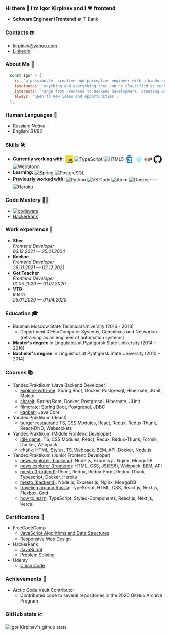 ### Hi there 👋 I'm Igor Kirpinev and I ❤️ frontend
- **Software Engineer (Frontend)**  at T-Bank

### Contacts ☎️
- kirpinev@yahoo.com
- [LinkedIn](https://www.linkedin.com/in/kirpinevigor/)

### About Me 🧑
```javascript
  const Igor = {
    is: 'a passionate, creative and perceptive engineer with a hands-on approach to problem-solving',
    fascinates: 'anything and everything that can be classified as technology',
    interests: 'range from Frontend to Backend development, creating Bots or APIs',
    always: 'open to new ideas and opportunities',
  };
```

### Human Languages 🗿
- Russian: *Native*
- English: *B1/B2*

### Skills 🛠️
- **Currently working with:** 
  <img align="center" alt="JavaScript" width="26px" src="https://raw.githubusercontent.com/github/explore/80688e429a7d4ef2fca1e82350fe8e3517d3494d/topics/javascript/javascript.png" /> 
  <img align="center" alt="TypeScript" width="26px" src="https://www.bryntum.com/wp-content/uploads/2019/03/ts.png" />
  <img align="center" alt="HTML5" width="26px" src="https://upload.wikimedia.org/wikipedia/commons/thumb/6/61/HTML5_logo_and_wordmark.svg/1920px-HTML5_logo_and_wordmark.svg.png" />
  <img align="center" alt="CSS3" width="26px" src="https://raw.githubusercontent.com/github/explore/80688e429a7d4ef2fca1e82350fe8e3517d3494d/topics/css/css.png" />
  <img align="center" alt="React.js" width="26px" src="https://raw.githubusercontent.com/github/explore/80688e429a7d4ef2fca1e82350fe8e3517d3494d/topics/react/react.png" />
  <img align="center" alt="Git" width="26px" src="https://raw.githubusercontent.com/github/explore/80688e429a7d4ef2fca1e82350fe8e3517d3494d/topics/git/git.png" />
  <img align="center" alt="GitHub" width="26px" src="https://raw.githubusercontent.com/github/explore/78df643247d429f6cc873026c0622819ad797942/topics/github/github.png" />
  <img align="center" alt="WebStorm" width="26px" src="https://upload.wikimedia.org/wikipedia/commons/thumb/c/c0/WebStorm_Icon.svg/1920px-WebStorm_Icon.svg.png" />
- **Learning:**
  <img align="center" alt="Spring" width="40px" src="https://e7.pngegg.com/pngimages/931/804/png-clipart-spring-framework-software-framework-java-application-framework-web-framework-java-leaf-text.png" />
  <img align="center" alt="PostgreSQL" width="26px" src="https://upload.wikimedia.org/wikipedia/commons/2/29/Postgresql_elephant.svg" />
- **Previously worked with:**
  <img align="center" alt="Python" width="26px" src="https://img.utdstc.com/icon/c6f/36f/c6f36ff0735c528043bc1a3264f6ff828b2ed29f69e25ccdd78b8006133bcc7f:200" />
  <img align="center" alt="VS Code" width="26px" src="https://img.icons8.com/color/452/visual-studio-code-2019.png" />
  <img align="center" alt="Atom" width="26px" src="https://upload.wikimedia.org/wikipedia/commons/thumb/8/80/Atom_editor_logo.svg/1200px-Atom_editor_logo.svg.png" />
  <img align="center" alt="Docker" width="40px" src="https://upload.wikimedia.org/wikipedia/commons/thumb/4/4e/Docker_%28container_engine%29_logo.svg/1920px-Docker_%28container_engine%29_logo.svg.png" />
  <img align="center" alt="MongoDB" width="26px" src="https://raw.githubusercontent.com/github/explore/80688e429a7d4ef2fca1e82350fe8e3517d3494d/topics/mongodb/mongodb.png" />
  <img align="center" alt="Heroku" width="40px" src="https://upload.wikimedia.org/wikipedia/commons/thumb/e/ec/Heroku_logo.svg/1920px-Heroku_logo.svg.png" />

### Code Mastery 👨‍💻
- [![codewars](https://www.codewars.com/users/kirpinev/badges/small)](https://www.codewars.com/users/kirpinev) 
- [HackerRank](https://hackerrank.com/ikirpinev)

### Work experience 👔
- **Sber** <br/>
  *Frontend Developer* <br />
  *03.12.2021 — 25.01.2024*
- **Beeline** <br/>
  *Frontend Developer* <br />
  *26.01.2021 — 02.12.2021*
- **Get Teacher** <br />
  *Frontend Developer* <br />
  *01.05.2020 — 01.07.2020*
- **VTB** <br />
  *Intern* <br />
  *25.01.2020 — 01.04.2020*

### Education 🎓
- Bauman Moscow State Technical University (2016 - 2018)
  - Department IC-6 «Computer Systems, Complexes and Networks» (retraining as an engineer of automation systems)
- **Master's degree** in Linguistics at Pyatigorsk State University (2014 - 2016)
-  **Bachelor's degree** in Linguistics at Pyatigorsk State University (2010 - 2014)

### Courses 📚
- Yandex.Praktikum (Java Backend Developer)
  - [explore-with-me](https://github.com/kirpinev/java-explore-with-me): Spring Boot, Docker, Postgresql, Hibernate, JUnit, Mokito
  - [shareit](https://github.com/kirpinev/java-shareit): Spring Boot, Docker, Postgresql, Hibernate, JUnit
  - [filmorate](https://github.com/kirpinev/java-filmorate): Spring Boot, Postgresql, JDBC
  - [kanban](https://github.com/kirpinev/java-kanban): Java Core
- Yandex.Praktikum (React)
  - [burger restaurant](https://github.com/kirpinev/burger): TS, CSS Modules, React, Redux, Redux-Thunk, React-DND, Websockets
- Yandex.Praktikum (Middle Frontend Developer)
  - [idle game](https://github.com/yandex-course-amsterdam/goty): TS, CSS Modules, React, Redux, Redux-Thunk, Formik, Docker, Webpack
  - [chatik](https://github.com/kirpinev/chatik): HTML, Stylus, TS, Webpack, BEM, API, Docker, Node.js
- Yandex.Praktikum (Junior Frontend Developer)
  - [news explorer (backend)](https://github.com/kirpinev/api-news-explorer): Node.js, Express.js, Nginx, MongoDB
  - [news explorer (frontend)](https://github.com/kirpinev/news-explorer): HTML, CSS, JS(ES6), Webpack, BEM, API
  - [mesto (frontend)](https://github.com/kirpinev/mesto): React, Redux, Redux-Form, Redux-Thunk, Typescript, Docker, Heroku
  - [mesto (backend)](https://github.com/kirpinev/api-mesto): Node.js, Express.js, Nginx, MongoDB
  - [traveling around Russia](https://github.com/kirpinev/Travel-around-Russia): TypeScript, HTML, CSS, React.js, Next.js, Flexbox, Grid
  - [how to learn](https://github.com/kirpinev/How-to-learn): TypeScript, Styled-Components, React.js, Next.js, Vercel

### Certifications 📜
- FreeCodeCamp
  - [JavaScript Algorithms and Data Structures](https://www.freecodecamp.org/certification/fcc99317880-0baa-4b81-ab95-45a27cbd6de7/javascript-algorithms-and-data-structures)
  - [Responsive Web Design](https://www.freecodecamp.org/certification/fcc99317880-0baa-4b81-ab95-45a27cbd6de7/responsive-web-design)
- HackerRank
  - [JavaScript](https://www.hackerrank.com/certificates/2456dcdd3c37)
  - [Problem Solving](https://www.hackerrank.com/certificates/7ed2357bc15a)
- Udemy
  - [Clean Code](https://udemy-certificate.s3.amazonaws.com/image/UC-f8fe058c-f64b-41d3-8711-7641db5d9fe7.jpg)
  
### Achievements 🎉
- Arctic Code Vault Contributor
  - Contributed code to several repositories in the 2020 GitHub Archive Program

### GitHub stats 📈
![Igor Kirpinev's github stats](https://github-readme-stats.vercel.app/api?username=kirpinev&show_icons=true&theme=white)
